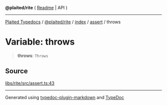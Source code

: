 **@plaited/rite** ( [Readme](../../../../README.md) \| API )

***

[Plaited Typedocs](../../../../../../modules.md) / [@plaited/rite](../../../../modules.md) / [index](../../../README.md) / [assert](../README.md) / throws

# Variable: throws

> **throws**: `Throws`

## Source

[libs/rite/src/assert.ts:43](https://github.com/plaited/plaited/blob/d85458a/libs/rite/src/assert.ts#L43)

***

Generated using [typedoc-plugin-markdown](https://www.npmjs.com/package/typedoc-plugin-markdown) and [TypeDoc](https://typedoc.org/)
